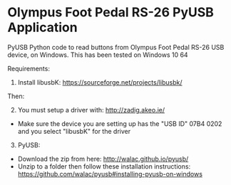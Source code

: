 # Olympus Foot Pedal RS-26 PyUSB Application

PyUSB Python code to read buttons from Olympus Foot Pedal RS-26 USB device, on Windows.
This has been tested on Windows 10 64

Requirements:

1. Install libusbK: https://sourceforge.net/projects/libusbk/

Then:

2. You must setup a driver with: http://zadig.akeo.ie/
  * Make sure the device you are setting up has the "USB ID" 07B4 0202 and you select "libusbK" for the driver

3. PyUSB:
  * Download the zip from here: http://walac.github.io/pyusb/
  * Unzip to a folder then follow these installation instructions: https://github.com/walac/pyusb#installing-pyusb-on-windows
